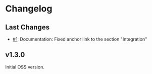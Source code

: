 # Changelog

## Last Changes

- [#1](https://github.com/LaxarJS/ax-show-hide-widget/1): Documentation: Fixed anchor link to the section "Integration"


## v1.3.0

Initial OSS version.
